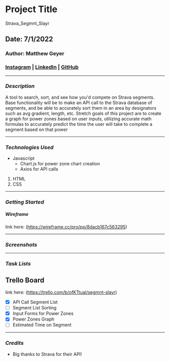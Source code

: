 # Project Title
Strava_Segmnt_Slayr
## Date: 7/1/2022
### Author: Matthew Geyer

### [Instagram](https://www.instagram.com/mattrichor/) | [LinkedIn](https://www.linkedin.com/in/matthew-geyer-174644170/) | [GitHub](https://github.com/mattrichor)

***

### ***Description***
A tool to search, sort, and see how you'd compete on Strava segments. Base functionality will be to make an API call to the Strava database of segments, and be able to accurately sort them in an area by designators such as avg gradient, length, etc. Stretch goals of this project are to create a graph for power zones based on user inputs, utilizing accurate math formulas to accurately predict the time the user will take to complete a segment based on that power 
***

### ***Technologies Used***
* Javascript
    * Chart.js for power zone chart creation
    * Axios for API calls
1. HTML
2. CSS

***
### ***Getting Started***

##### Wireframe
link here: (https://wireframe.cc/pro/pp/8dacb167c563295)

***
### ***Screenshots***

***
### ***Task Lists***
## Trello Board
link here: (https://trello.com/b/ofKTtual/segmnt-slayr)
- [X] API Call Segment List
- [ ] Segment List Sorting
- [X] Input Forms for Power Zones
- [X] Power Zones Graph
- [ ] Estimated Time on Segment

***

### ***Credits***

- Big thanks to Strava for their API! 




